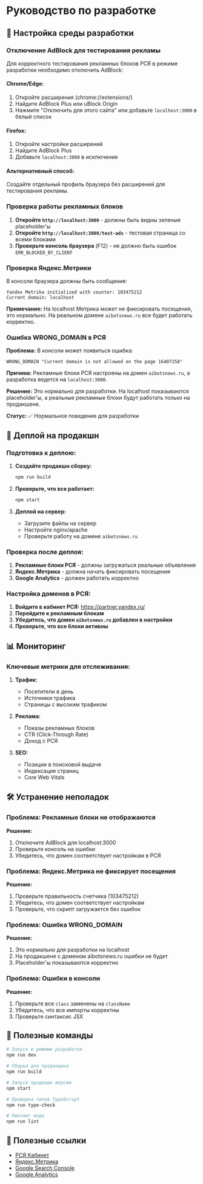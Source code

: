 # Руководство по разработке

## 🔧 Настройка среды разработки

### Отключение AdBlock для тестирования рекламы

Для корректного тестирования рекламных блоков РСЯ в режиме разработки необходимо отключить AdBlock:

#### Chrome/Edge:
1. Откройте расширения (chrome://extensions/)
2. Найдите AdBlock Plus или uBlock Origin
3. Нажмите "Отключить для этого сайта" или добавьте `localhost:3000` в белый список

#### Firefox:
1. Откройте настройки расширений
2. Найдите AdBlock Plus
3. Добавьте `localhost:3000` в исключения

#### Альтернативный способ:
Создайте отдельный профиль браузера без расширений для тестирования рекламы.

### Проверка работы рекламных блоков

1. **Откройте `http://localhost:3000`** - должны быть видны зеленые placeholder'ы
2. **Откройте `http://localhost:3000/test-ads`** - тестовая страница со всеми блоками
3. **Проверьте консоль браузера** (F12) - не должно быть ошибок `ERR_BLOCKED_BY_CLIENT`

### Проверка Яндекс.Метрики

В консоли браузера должны быть сообщения:
```
Yandex Metrika initialized with counter: 103475212
Current domain: localhost
```

**Примечание:** На localhost Метрика может не фиксировать посещения, это нормально. На реальном домене `aibotsnews.ru` все будет работать корректно.

### Ошибка WRONG_DOMAIN в РСЯ

**Проблема:** В консоли может появиться ошибка:
```
WRONG_DOMAIN "Current domain is not allowed on the page 16407258"
```

**Причина:** Рекламные блоки РСЯ настроены на домен `aibotsnews.ru`, а разработка ведется на `localhost:3000`.

**Решение:** Это нормально для разработки. На localhost показываются placeholder'ы, а реальные рекламные блоки будут работать только на продакшене.

**Статус:** ✅ Нормальное поведение для разработки

## 🚀 Деплой на продакшн

### Подготовка к деплою:

1. **Создайте продакшн сборку:**
   ```bash
   npm run build
   ```

2. **Проверьте, что все работает:**
   ```bash
   npm start
   ```

3. **Деплой на сервер:**
   - Загрузите файлы на сервер
   - Настройте nginx/apache
   - Проверьте работу на домене `aibotsnews.ru`

### Проверка после деплоя:

1. **Рекламные блоки РСЯ** - должны загружаться реальные объявления
2. **Яндекс.Метрика** - должна начать фиксировать посещения
3. **Google Analytics** - должен работать корректно

### Настройка доменов в РСЯ:

1. **Войдите в кабинет РСЯ:** https://partner.yandex.ru/
2. **Перейдите к рекламным блокам**
3. **Убедитесь, что домен `aibotsnews.ru` добавлен в настройки**
4. **Проверьте, что все блоки активны**

## 📊 Мониторинг

### Ключевые метрики для отслеживания:

1. **Трафик:**
   - Посетители в день
   - Источники трафика
   - Страницы с высоким трафиком

2. **Реклама:**
   - Показы рекламных блоков
   - CTR (Click-Through Rate)
   - Доход с РСЯ

3. **SEO:**
   - Позиции в поисковой выдаче
   - Индексация страниц
   - Core Web Vitals

## 🛠️ Устранение неполадок

### Проблема: Рекламные блоки не отображаются
**Решение:**
1. Отключите AdBlock для localhost:3000
2. Проверьте консоль на ошибки
3. Убедитесь, что домен соответствует настройкам в РСЯ

### Проблема: Яндекс.Метрика не фиксирует посещения
**Решение:**
1. Проверьте правильность счетчика (103475212)
2. Убедитесь, что домен соответствует настройкам
3. Проверьте, что скрипт загружается без ошибок

### Проблема: Ошибка WRONG_DOMAIN
**Решение:**
1. Это нормально для разработки на localhost
2. На продакшене с доменом aibotsnews.ru ошибки не будет
3. Placeholder'ы показываются корректно

### Проблема: Ошибки в консоли
**Решение:**
1. Проверьте все `class` заменены на `className`
2. Убедитесь, что все импорты корректны
3. Проверьте синтаксис JSX

## 📝 Полезные команды

```bash
# Запуск в режиме разработки
npm run dev

# Сборка для продакшена
npm run build

# Запуск продакшн версии
npm start

# Проверка типов TypeScript
npm run type-check

# Линтинг кода
npm run lint
```

## 🔗 Полезные ссылки

- [РСЯ Кабинет](https://partner.yandex.ru/)
- [Яндекс.Метрика](https://metrika.yandex.ru/)
- [Google Search Console](https://search.google.com/search-console)
- [Google Analytics](https://analytics.google.com/) 